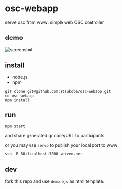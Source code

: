 # osc-webapp

serve osc from www: simple web OSC controller

## demo

![screenshot](https://i.gyazo.com/d03c2b3f1fdfebd8911ebf6ea8a0475d.png)

## install

- node.js
- npm

```shell
git clone git@github.com:atsukoba/osc-webapp.git
cd osc-webapp
npm install
```

## run

```shell
npm start
```

and share generated qr code/URL to participants

or you may use `servo` to publish your local port to www

```shell
ssh -R 80:localhost:7000 serveo.net
```

## dev

fork this repo and use `demo.ejs` as html template.
